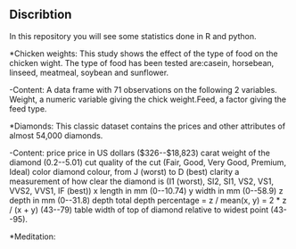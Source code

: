 ## Discribtion
In this repository you will see some statistics done in R and python.

*Chicken weights:
This study shows the effect of the type of food on the chicken wight. 
The type of food has been tested are:casein, horsebean, linseed, meatmeal, soybean and sunflower.

-Content:
A data frame with 71 observations on the following 2 variables.
Weight, a numeric variable giving the chick weight.Feed, a factor giving the feed type.



*Diamonds:
This classic dataset contains the prices and other attributes of almost 54,000 diamonds.

-Content:
price price in US dollars (\$326--\$18,823)
carat weight of the diamond (0.2--5.01)
cut quality of the cut (Fair, Good, Very Good, Premium, Ideal)
color diamond colour, from J (worst) to D (best)
clarity a measurement of how clear the diamond is (I1 (worst), SI2, SI1, VS2, VS1, VVS2, VVS1, IF (best))
x length in mm (0--10.74)
y width in mm (0--58.9)
z depth in mm (0--31.8)
depth total depth percentage = z / mean(x, y) = 2 * z / (x + y) (43--79)
table width of top of diamond relative to widest point (43--95).



*Meditation:
